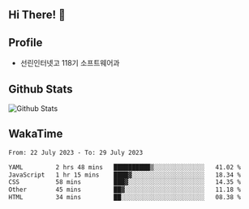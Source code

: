 ## Hi There! 👋

## Profile

-   선린인터넷고 118기 소프트웨어과

## Github Stats

![Github Stats](https://github-readme-stats.vercel.app/api/top-langs/?username=NY0510&theme=tokyonight&hide_border=true&layout=compact)

## WakaTime

<!--START_SECTION:waka-->

```txt
From: 22 July 2023 - To: 29 July 2023

YAML         2 hrs 48 mins   ██████████▒░░░░░░░░░░░░░░   41.02 %
JavaScript   1 hr 15 mins    ████▓░░░░░░░░░░░░░░░░░░░░   18.34 %
CSS          58 mins         ███▓░░░░░░░░░░░░░░░░░░░░░   14.35 %
Other        45 mins         ██▓░░░░░░░░░░░░░░░░░░░░░░   11.18 %
HTML         34 mins         ██░░░░░░░░░░░░░░░░░░░░░░░   08.38 %
```

<!--END_SECTION:waka-->
